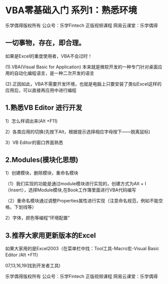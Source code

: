 # VBA零基础入门 系列1：熟悉环境

乐学偶得版权所有  公众号：乐学Fintech  正版视频课程 网易云课堂：乐学偶得



## 一切事物，存在，即合理。

如果是Excel的重度使用者，VBA不会过时！

(1).VBA(Visual Basic for Application) 本来就是微软开发的一种专门针对桌面应用的自动化编程语言，是一种二次开发的语言

(2).正因如此，VBA不需要开发环境，也就是电脑上只要安装了类似Excel这样的应用后，可以直接再应用中进行编程





## 1.熟悉VB Editor 进行开发

1）怎么样调出来(Alt +F11)

2）各类应用的切换(先按下Alt，根据提示选择相应字母按下——脱离鼠标)

3）VB Editor的窗口界面熟悉



## 2.Modules(模块化思想)

1）创建模块，删除模块，重命名模块

（1）我们实现的功能是通过module模块进行实现的，创建方式为Alt + I（Insert），选择Module模块,在Book工作簿里面进行VBA代码编写

（2）重命名模块通过调整Properties属性进行实现（注意命名规范，例如不能空格，下划线等）

2）字体，颜色等编程“环境配置”



## 3.推荐大家用更新版本的Excel

如果大家用的是Excel2003（在菜单栏中找：Tool工具-Macro宏-Visual Basic Editor /Alt +F11）

07,13,16,19(找到开发者工具)



























































乐学偶得版权所有  公众号：乐学Fintech  正版视频课程 网易云课堂：乐学偶得